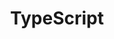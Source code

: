 ---
    title: TypeScript
    level: 50%
    img: https://cdn.jsdelivr.net/gh/devicons/devicon/icons/typescript/typescript-original.svg
---